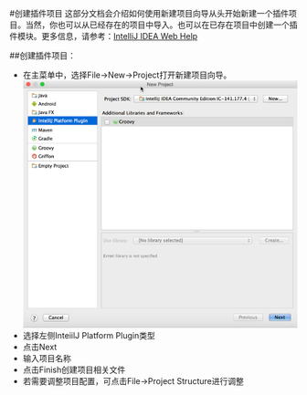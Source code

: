 #创建插件项目
这部分文档会介绍如何使用新建项目向导从头开始新建一个插件项目。当然，你也可以从已经存在的项目中导入。也可以在已存在项目中创建一个插件模块。更多信息，请参考：[IntelliJ IDEA Web Help](https://www.jetbrains.com/idea/help/new-project-wizard.html)

##创建插件项目：
* 在主菜单中，选择File->New->Project打开新建项目向导。
![](media/15042801333405.png)
* 选择左侧InteiilJ Platform Plugin类型
* 点击Next
* 输入项目名称
* 点击Finish创建项目相关文件
* 若需要调整项目配置，可点击File->Project Structure进行调整


